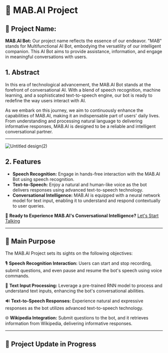 # 🚀 MAB.AI Project 

## 🤖 Project Name:

**MAB.AI Bot:** Our project name reflects the essence of our endeavor. "MAB" stands for Multifunctional AI Bot, embodying the versatility of our intelligent companion. This AI Bot aims to provide assistance, information, and engage in meaningful conversations with users.

## 1. Abstract

In this era of technological advancement, the MAB.AI Bot stands at the forefront of conversational AI. With a blend of speech recognition, machine learning, and a sophisticated text-to-speech engine, our bot is ready to redefine the way users interact with AI.

As we embark on this journey, we aim to continuously enhance the capabilities of MAB.AI, making it an indispensable part of users' daily lives. From understanding and processing natural language to delivering informative responses, MAB.AI is designed to be a reliable and intelligent conversational partner.

---------------------------------------------------------------------------------------------------------------------------------------------------
![Untitled design(2)](https://github.com/Amal-Emad/Simple_Voice_AssistanceBOT/assets/110675604/d8a5c35a-dece-418e-b46b-011fe18687d0)

## 2. Features

- **Speech Recognition:** Engage in hands-free interaction with the MAB.AI Bot using speech recognition.
- **Text-to-Speech:** Enjoy a natural and human-like voice as the bot delivers responses using advanced text-to-speech technology.
- **Conversational Intelligence:** MAB.AI is equipped with a neural network model for text input, enabling it to understand and respond contextually to user queries.

🚀 **Ready to Experience MAB.AI's Conversational Intelligence?** [Let's Start Talking](MAB_AI_BOT.py)

-----------------------------------------------------------------------------------------------------------------------------------------------------
## 🌟 Main Purpose

The MAB.AI Project sets its sights on the following objectives:

🎙️ **Speech Recognition Interaction:** Users can start and stop recording, submit questions, and even pause and resume the bot's speech using voice commands.

💬 **Text Input Processing:** Leverage a pre-trained RNN model to process and understand text inputs, enhancing the bot's conversational abilities.

🔊 **Text-to-Speech Responses:** Experience natural and expressive responses as the bot utilizes advanced text-to-speech technology.

🌐 **Wikipedia Integration:** Submit questions to the bot, and it retrieves information from Wikipedia, delivering informative responses.

-------------------------------------------------------------------------------------------------------------------------------------------------------
## 🚧 Project Update in Progress



